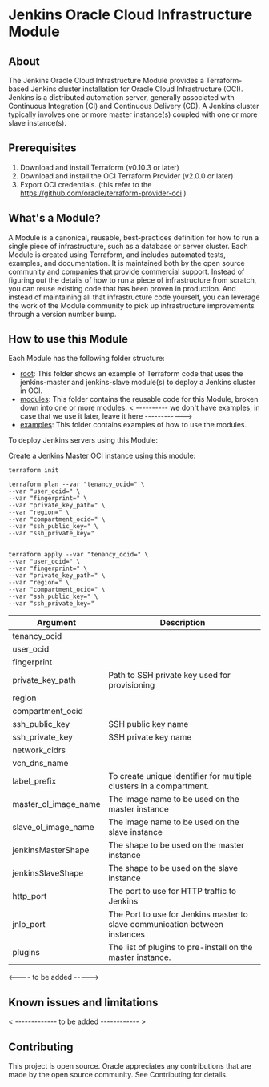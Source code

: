 # Jenkins Oracle Cloud Infrastructure Module


## About
The Jenkins Oracle Cloud Infrastructure Module provides a Terraform-based Jenkins cluster installation for Oracle Cloud Infrastructure (OCI). Jenkins is a distributed automation server, generally associated with Continuous Integration (CI) and Continuous Delivery (CD). A Jenkins cluster typically involves one or more master instance(s) coupled with one or more slave instance(s).


## Prerequisites
1. Download and install Terraform (v0.10.3 or later)
2. Download and install the OCI Terraform Provider (v2.0.0 or later)
3. Export OCI credentials. (this refer to the https://github.com/oracle/terraform-provider-oci )


## What's a Module?
A Module is a canonical, reusable, best-practices definition for how to run a single piece of infrastructure, such as a database or server cluster. Each Module is created using Terraform, and includes automated tests, examples, and documentation. It is maintained both by the open source community and companies that provide commercial support.
Instead of figuring out the details of how to run a piece of infrastructure from scratch, you can reuse existing code that has been proven in production. And instead of maintaining all that infrastructure code yourself, you can leverage the work of the Module community to pick up infrastructure improvements through a version number bump.

## How to use this Module
Each Module has the following folder structure:
* [root](): This folder shows an example of Terraform code that uses the jenkins-master and jenkins-slave module(s) to deploy a Jenkins cluster in OCI.
* [modules](): This folder contains the reusable code for this Module, broken down into one or more modules.
< ---------- we don't have examples, in case that we use it later, leave it here ------------>
* [examples](): This folder contains examples of how to use the modules.

To deploy Jenkins servers using this Module:

Create a Jenkins Master OCI instance using this module:
```
terraform init

terraform plan --var "tenancy_ocid=" \
--var "user_ocid=" \
--var "fingerprint=" \
--var "private_key_path=" \
--var "region=" \
--var "compartment_ocid=" \
--var "ssh_public_key=" \
--var "ssh_private_key="


terraform apply --var "tenancy_ocid=" \
--var "user_ocid=" \
--var "fingerprint=" \
--var "private_key_path=" \
--var "region=" \
--var "compartment_ocid=" \
--var "ssh_public_key=" \
--var "ssh_private_key="

```
Argument | Description
--- | ---
tenancy_ocid |
user_ocid |
fingerprint |
private_key_path | Path to SSH private key used for provisioning
region |
compartment_ocid |
ssh_public_key | SSH public key name
ssh_private_key | SSH private key name
network_cidrs |
vcn_dns_name |
label_prefix | To create unique identifier for multiple clusters in a compartment.
master_ol_image_name | The image name to be used on the master instance
slave_ol_image_name | The image name to be used on the slave instance
jenkinsMasterShape | The shape to be used on the master instance
jenkinsSlaveShape | The shape to be used on the slave instance
http_port | The port to use for HTTP traffic to Jenkins
jnlp_port | The Port to use for Jenkins master to slave communication between instances
plugins | The list of plugins to pre-install on the master instance.


<---- to be added ----->



## Known issues and limitations
<  ------------- to be added ------------ >


## Contributing
This project is open source. Oracle appreciates any contributions that are made by the open source community.
See Contributing for details.
